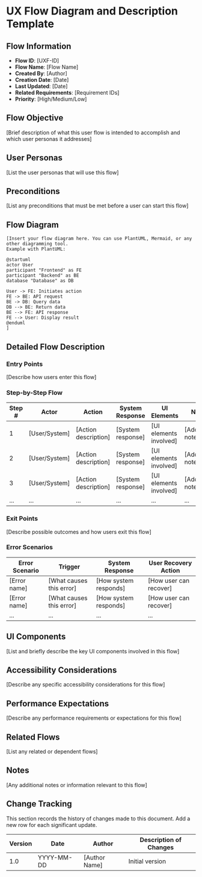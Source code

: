 # UX Flow Diagram and Description Template

## Flow Information
- **Flow ID**: [UXF-ID]
- **Flow Name**: [Flow Name]
- **Created By**: [Author]
- **Creation Date**: [Date]
- **Last Updated**: [Date]
- **Related Requirements**: [Requirement IDs]
- **Priority**: [High/Medium/Low]

## Flow Objective
[Brief description of what this user flow is intended to accomplish and which user personas it addresses]

## User Personas
[List the user personas that will use this flow]

## Preconditions
[List any preconditions that must be met before a user can start this flow]

## Flow Diagram
```
[Insert your flow diagram here. You can use PlantUML, Mermaid, or any other diagramming tool.
Example with PlantUML:

@startuml
actor User
participant "Frontend" as FE
participant "Backend" as BE
database "Database" as DB

User -> FE: Initiates action
FE -> BE: API request
BE -> DB: Query data
DB --> BE: Return data
BE --> FE: API response
FE --> User: Display result
@enduml
]
```

## Detailed Flow Description

### Entry Points
[Describe how users enter this flow]

### Step-by-Step Flow
| Step # | Actor | Action | System Response | UI Elements | Notes |
|--------|-------|--------|-----------------|------------|-------|
| 1      | [User/System] | [Action description] | [System response] | [UI elements involved] | [Additional notes] |
| 2      | [User/System] | [Action description] | [System response] | [UI elements involved] | [Additional notes] |
| 3      | [User/System] | [Action description] | [System response] | [UI elements involved] | [Additional notes] |
| ...    | ...   | ...    | ...              | ...        | ...   |

### Exit Points
[Describe possible outcomes and how users exit this flow]

### Error Scenarios
| Error Scenario | Trigger | System Response | User Recovery Action |
|----------------|---------|-----------------|---------------------|
| [Error name]   | [What causes this error] | [How system responds] | [How user can recover] |
| [Error name]   | [What causes this error] | [How system responds] | [How user can recover] |
| ...            | ...     | ...             | ...                 |

## UI Components
[List and briefly describe the key UI components involved in this flow]

## Accessibility Considerations
[Describe any specific accessibility considerations for this flow]

## Performance Expectations
[Describe any performance requirements or expectations for this flow]

## Related Flows
[List any related or dependent flows]

## Notes
[Any additional notes or information relevant to this flow]

## Change Tracking

This section records the history of changes made to this document. Add a new row for each significant update.

| Version | Date | Author | Description of Changes |
|---------|------|--------|------------------------|
| 1.0 | YYYY-MM-DD | [Author Name] | Initial version |
